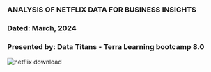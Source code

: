 ### ANALYSIS OF NETFLIX DATA FOR BUSINESS INSIGHTS
### Dated:  March, 2024
### Presented by: Data Titans - Terra Learning bootcamp 8.0

![netflix download](https://github.com/SEYI-FASE/Data-Titans/assets/134503256/64ea7837-bdf8-4dae-882b-ca75bf76a4dc)

